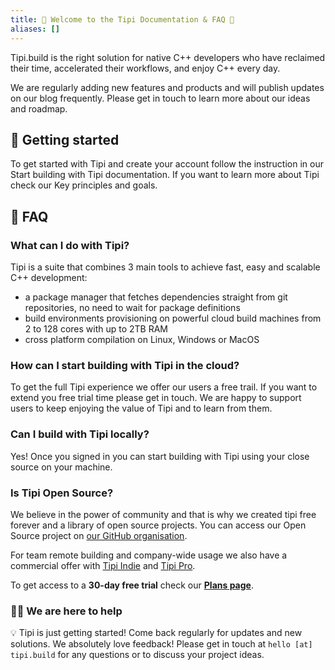 ```yaml
---
title: 👋 Welcome to the Tipi Documentation & FAQ 🙋
aliases: []
---
```


Tipi.build is the right solution for native C++ developers who have reclaimed their time, accelerated their workflows, and enjoy C++ every day.

We are regularly adding new features and products and will publish updates on our blog frequently. Please get in touch to learn more about our ideas and roadmap.

## 🚀 Getting started

To get started with Tipi and create your account follow the instruction in our Start building with Tipi documentation.
If you want to learn more about Tipi check our Key principles and goals.


## 🙋 FAQ

### What can I do with Tipi?
Tipi is a suite that combines 3 main tools to achieve fast, easy and scalable C++ development:
* a package manager that fetches dependencies straight from git repositories, no need to wait for package definitions
* build environments provisioning on powerful cloud build machines from 2 to 128 cores with up to 2TB RAM
* cross platform compilation on Linux, Windows or MacOS

### How can I start building with Tipi  in the cloud?
To get the full Tipi experience we offer our users a free trail. If you want to extend you free trial time please get in touch. We are happy to support users to keep enjoying the value of Tipi and to learn from them.

### Can I build with Tipi locally?
Yes! Once you signed in  you can start building with Tipi using your close source on your machine.

### Is Tipi Open Source?
We believe in the power of community and that is why we created tipi free forever and a library of open source projects. You can access our Open Source project on [our GitHub organisation](https://github.com/tipi-build/).

For team remote building and company-wide usage we also have a commercial offer with [Tipi Indie](/pricing) and [Tipi Pro](/pricing). 

To get access to a **30-day free trial** check our [**Plans page**](/pricing).

<!--
### How many nines?
We love uptime, but sometimes systems fail in our complex environment. We monitor our services around the clock and will investigate any issues immediately. In case things go wrong we believe in full transparency and will always keep you up to date on [status.tipi.build](https://status.tipi.build)
-->

### 🧑‍🚀 We are here to help

💡 Tipi is just getting started! Come back regularly for updates and new solutions.
We absolutely love feedback! Please get in touch at `hello [at] tipi.build` for any questions or to discuss your project ideas.
